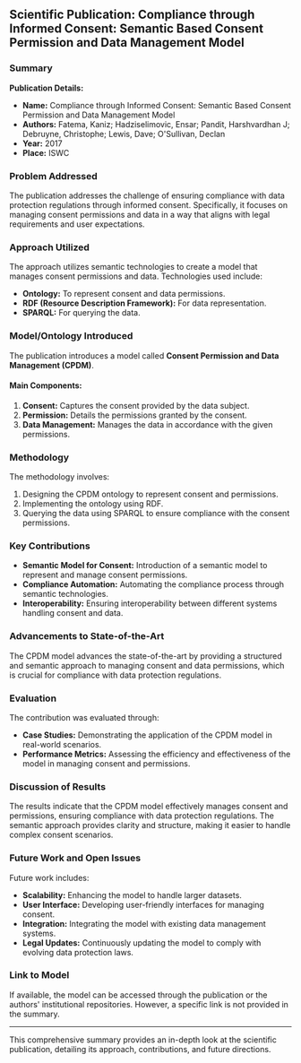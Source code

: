 ## Scientific Publication: Compliance through Informed Consent: Semantic Based Consent Permission and Data Management Model

### Summary

**Publication Details:**
- **Name:** Compliance through Informed Consent: Semantic Based Consent Permission and Data Management Model
- **Authors:** Fatema, Kaniz; Hadziselimovic, Ensar; Pandit, Harshvardhan J; Debruyne, Christophe; Lewis, Dave; O'Sullivan, Declan
- **Year:** 2017
- **Place:** ISWC

### Problem Addressed
The publication addresses the challenge of ensuring compliance with data protection regulations through informed consent. Specifically, it focuses on managing consent permissions and data in a way that aligns with legal requirements and user expectations.

### Approach Utilized
The approach utilizes semantic technologies to create a model that manages consent permissions and data. Technologies used include:
- **Ontology:** To represent consent and data permissions.
- **RDF (Resource Description Framework):** For data representation.
- **SPARQL:** For querying the data.

### Model/Ontology Introduced
The publication introduces a model called **Consent Permission and Data Management (CPDM)**. 

#### Main Components:
1. **Consent:** Captures the consent provided by the data subject.
2. **Permission:** Details the permissions granted by the consent.
3. **Data Management:** Manages the data in accordance with the given permissions.

### Methodology
The methodology involves:
1. Designing the CPDM ontology to represent consent and permissions.
2. Implementing the ontology using RDF.
3. Querying the data using SPARQL to ensure compliance with the consent permissions.

### Key Contributions
- **Semantic Model for Consent:** Introduction of a semantic model to represent and manage consent permissions.
- **Compliance Automation:** Automating the compliance process through semantic technologies.
- **Interoperability:** Ensuring interoperability between different systems handling consent and data.

### Advancements to State-of-the-Art
The CPDM model advances the state-of-the-art by providing a structured and semantic approach to managing consent and data permissions, which is crucial for compliance with data protection regulations.

### Evaluation
The contribution was evaluated through:
- **Case Studies:** Demonstrating the application of the CPDM model in real-world scenarios.
- **Performance Metrics:** Assessing the efficiency and effectiveness of the model in managing consent and permissions.

### Discussion of Results
The results indicate that the CPDM model effectively manages consent and permissions, ensuring compliance with data protection regulations. The semantic approach provides clarity and structure, making it easier to handle complex consent scenarios.

### Future Work and Open Issues
Future work includes:
- **Scalability:** Enhancing the model to handle larger datasets.
- **User Interface:** Developing user-friendly interfaces for managing consent.
- **Integration:** Integrating the model with existing data management systems.
- **Legal Updates:** Continuously updating the model to comply with evolving data protection laws.

### Link to Model
If available, the model can be accessed through the publication or the authors' institutional repositories. However, a specific link is not provided in the summary.

---

This comprehensive summary provides an in-depth look at the scientific publication, detailing its approach, contributions, and future directions.